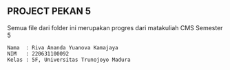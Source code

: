 ## PROJECT PEKAN 5
Semua file dari folder ini merupakan progres dari matakuliah CMS Semester 5
```
Nama  : Riva Ananda Yuanova Kamajaya
NIM   : 220631100092
Kelas : 5F, Universitas Trunojoyo Madura
```
